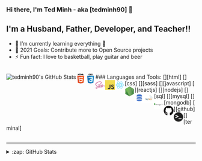 ### Hi there, I'm Ted Minh - aka [tedminh90] 👋

## I'm a Husband, Father, Developer, and Teacher!!

- 🌱 I’m currently learning everything 🤣
- 🥅 2021 Goals: Contribute more to Open Source projects
- ⚡ Fun fact: I love to basketball, play guitar and beer

<br />
### Languages and Tools:
<img align="left" alt="tedminh90's GitHub Stats" src="https://github-readme-git-master-tedminht90.vercel.app/api/top-langs/?username=tedminht90&show_icons=true&langs_count=8" />
[<img align="left" alt="HTML5" width="26px" src="https://raw.githubusercontent.com/github/explore/80688e429a7d4ef2fca1e82350fe8e3517d3494d/topics/html/html.png" />][html]
[<img align="left" alt="CSS3" width="26px" src="https://raw.githubusercontent.com/github/explore/80688e429a7d4ef2fca1e82350fe8e3517d3494d/topics/css/css.png" />][css]
[<img align="left" alt="Sass" width="26px" src="https://raw.githubusercontent.com/github/explore/80688e429a7d4ef2fca1e82350fe8e3517d3494d/topics/sass/sass.png" />][sass]
[<img align="left" alt="JavaScript" width="26px" src="https://raw.githubusercontent.com/github/explore/80688e429a7d4ef2fca1e82350fe8e3517d3494d/topics/javascript/javascript.png" />][javascript]
[<img align="left" alt="React" width="26px" src="https://raw.githubusercontent.com/github/explore/80688e429a7d4ef2fca1e82350fe8e3517d3494d/topics/react/react.png" />][reactjs]
[<img align="left" alt="Node.js" width="26px" src="https://raw.githubusercontent.com/github/explore/80688e429a7d4ef2fca1e82350fe8e3517d3494d/topics/nodejs/nodejs.png" />][nodejs]
[<img align="left" alt="SQL" width="26px" src="https://raw.githubusercontent.com/github/explore/80688e429a7d4ef2fca1e82350fe8e3517d3494d/topics/sql/sql.png" />][sql]
[<img align="left" alt="MySQL" width="26px" src="https://raw.githubusercontent.com/github/explore/80688e429a7d4ef2fca1e82350fe8e3517d3494d/topics/mysql/mysql.png" />][mysql]
[<img align="left" alt="MongoDB" width="26px" src="https://raw.githubusercontent.com/github/explore/80688e429a7d4ef2fca1e82350fe8e3517d3494d/topics/mongodb/mongodb.png" />][mongodb]
[<img align="left" alt="GitHub" width="26px" src="https://raw.githubusercontent.com/github/explore/78df643247d429f6cc873026c0622819ad797942/topics/github/github.png" />][github]
[<img align="left" alt="Terminal" width="26px" src="https://raw.githubusercontent.com/github/explore/80688e429a7d4ef2fca1e82350fe8e3517d3494d/topics/terminal/terminal.png" />][terminal]



<br />
<br />

---

<details>
  <summary>:zap: GitHub Stats</summary>

  <img align="left" alt="tedminh90's GitHub Stats" src="https://github-readme-git-master-tedminht90.vercel.app/api?username=tedminht90&show_icons=true&theme=tokyonight" />
  
  <img align="right" alt="tedminh90's GitHub Stats" src="https://github-readme-git-master-tedminht90.vercel.app/api?username=tedminht90&show_icons=true&theme=highcontrast" />
  
  
 
</details>
<br />
<br />

[html]: https://www.w3schools.com/html/
[css]: https://www.w3schools.com/css/
[sass]: https://sass-lang.com/
[javascript]: https://www.javascript.com/
[reactjs]: https://reactjs.org/
[nodejs]: https://nodejs.org/en/
[sql]: https://www.w3schools.com/sql/
[mysql]: https://www.mysql.com/
[mongodb]: https://www.mongodb.com/
[github]: https://github.com/tedminht90
[terminal]: https://ubuntu.com/tutorials/command-line-for-beginners#1-overview
